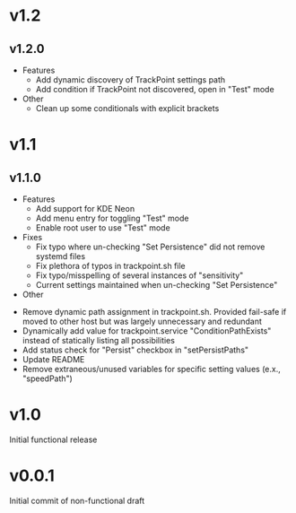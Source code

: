 # **v1.2**
## v1.2.0
  - Features
    + Add dynamic discovery of TrackPoint settings path
    + Add condition if TrackPoint not discovered, open in "Test" mode
  - Other
    + Clean up some conditionals with explicit brackets
# v1.1
## v1.1.0
  - Features
    + Add support for KDE Neon
    + Add menu entry for toggling "Test" mode
    + Enable root user to use "Test" mode
  - Fixes
    + Fix typo where un-checking "Set Persistence" did not remove systemd files
    + Fix plethora of typos in trackpoint.sh file
    + Fix typo/misspelling of several instances of "sensitivity"
    + Current settings maintained when un-checking "Set Persistence"
  - Other
   + Remove dynamic path assignment in trackpoint.sh.  Provided fail-safe if moved to other host but was largely unnecessary and redundant
   + Dynamically add value for trackpoint.service "ConditionPathExists" instead of statically listing all possibilities
   + Add status check for "Persist" checkbox in "setPersistPaths"
   + Update README
   + Remove extraneous/unused variables for specific setting values (e.x., "speedPath")

# v1.0
Initial functional release


# v0.0.1
Initial commit of non-functional draft
